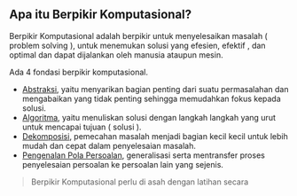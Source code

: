 ## Apa itu Berpikir Komputasional?
Berpikir Komputasional adalah berpikir untuk menyelesaikan masalah ( problem solving ), 
untuk menemukan solusi yang efesien, efektif , dan optimal dan dapat dijalankan oleh manusia ataupun mesin.

Ada 4 fondasi berpikir komputasional.

- [Abstraksi](abstark.md), yaitu menyarikan bagian penting dari suatu permasalahan dan mengabaikan yang tidak penting sehingga memudahkan fokus kepada solusi.
- [Algoritma](algoritma.md), yaitu menuliskan solusi dengan langkah langkah yang urut untuk mencapai tujuan ( solusi ).
- [Dekomposisi](dekomposisi.md), pemecahan masalah menjadi bagian kecil kecil untuk lebih mudah dan cepat dalam penyelesaian masalah.
- [Pengenalan Pola Persoalan](ppp.md), generalisasi serta mentransfer proses penyelesaian persoalan ke persoalan lain yang sejenis.

> Berpikir Komputasional perlu di asah dengan latihan secara
